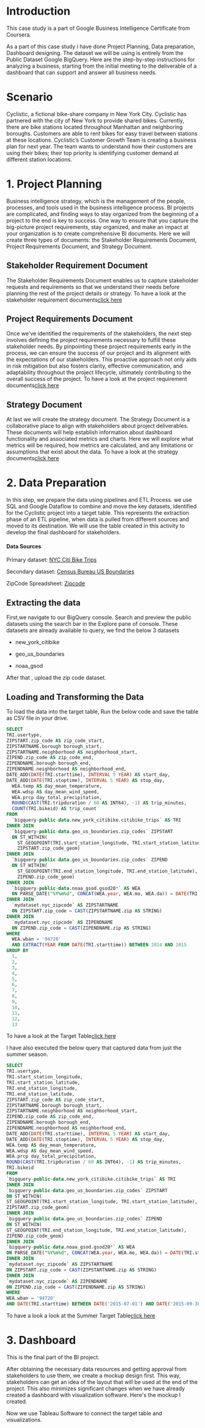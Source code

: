 # Introduction

This case study is a part of Google Business Intelligence Certificate from Coursera.

As a part of this case study i have done Project Planning, Data preparation, Dashboard designing.
The dataset we will be using is entirely from the Public Dataset Google BigQuery. Here are the step-by-step instructions for analyzing a business, starting from the initial meeting to the deliverable of a dashboard that can support and answer all business needs.

# Scenario

Cyclistic, a fictional bike-share company in New York City. 
Cyclistic has partnered with the city of New York to provide shared bikes. Currently, there are bike stations located throughout Manhattan and neighboring boroughs. Customers are able to rent bikes for easy travel between stations at these locations.
Cyclistic’s Customer Growth Team is creating a business plan for next year. The team wants to understand how their customers are using their bikes; their top priority is identifying customer demand at different station locations.


# 1. Project Planning

Business intelligence strategy, which is the management of the people, processes, and tools used in the business intelligence process. BI projects are complicated, and finding ways to stay organized from the beginning of a project to the end is key to success. One way to ensure that you capture the big-picture project requirements, stay organized, and make an impact at your organization is to create comprehensive BI documents. 
Here we will create three types of documents: the Stakeholder Requirements Document, Project Requirements Document, and Strategy Document.

## Stakeholder Requirement Document

The Stakeholder Requirements Document enables us to capture stakeholder requests and requirements so that we understand their needs before planning the rest of the project details or strategy. To have a look at the stakeholder requirement documents[click here](https://docs.google.com/document/d/1M9t-kHVotXV36SaMQU91yiTHSRJIcA7A/edit?usp=sharing&ouid=101697456061317378080&rtpof=true&sd=true)

## Project Requirements Document

Once we've identified the requirements of the stakeholders, the next step involves defining the project requirements necessary to fulfill these stakeholder needs. By pinpointing these project requirements early in the process, we can ensure the success of our project and its alignment with the expectations of our stakeholders. This proactive approach not only aids in risk mitigation but also fosters clarity, effective communication, and adaptability throughout the project lifecycle, ultimately contributing to the overall success of the project.
To have a look at the project requirement documents[click here](https://docs.google.com/document/d/1xNRxtOW62ca0kMCS23J159GQ5jVuS26y/edit?usp=sharing&ouid=101697456061317378080&rtpof=true&sd=true)

## Strategy Document

At last we will create the strategy document. The Strategy Document is a collaborative place to align with stakeholders about project deliverables. These documents will help establish information about dashboard functionality and associated metrics and charts. Here we will explore what metrics will be required, how metrics are calculated, and any limitations or assumptions that exist about the data. To have a look at the strategy documents[click here]()

# 2. Data Preparation

In this step, we prepare the data using pipelines and ETL Process.
we use SQL and Google Dataflow to combine and move the key datasets, identified for the Cyclistic project into a target table. This represents the extraction phase of an ETL pipeline, when data is pulled from different sources and moved to its destination. We will use the table created in this activity to develop the final dashboard for stakeholders.

#### Data Sources
Primary dataset: 
[NYC Citi Bike Trips](https://console.cloud.google.com/marketplace/details/city-of-new-york/nyc-citi-bike?pli=1)

Secondary dataset: 
[Census Bureau US Boundaries](https://console.cloud.google.com/marketplace/product/united-states-census-bureau/us-geographic-boundaries?project=nth-clone-407307)

ZipCode Spreadsheet:
[Zipcode](https://docs.google.com/spreadsheets/d/1IIbH-GM3tdmM5tl56PHhqI7xxCzqaBCU0ylItxk_sy0/template/preview#gid=806359255)

## Extracting the data


First,we navigate to our BigQuery console. 
Search and preview the public datasets using the search bar in the Explore pane of console.
These datasets are already available to query, we find the below 3 datasets

- new_york_citibike

- geo_us_boundaries

- noaa_gsod

After that , upload the zip code dataset. 

## Loading and Transforming the Data


To load the data into the target table, Run the below code and save the table as CSV file in your drive. 


```SQL
SELECT
TRI.usertype,
ZIPSTART.zip_code AS zip_code_start,
ZIPSTARTNAME.borough borough_start,
ZIPSTARTNAME.neighborhood AS neighborhood_start,
ZIPEND.zip_code AS zip_code_end,
ZIPENDNAME.borough borough_end,
ZIPENDNAME.neighborhood AS neighborhood_end,
DATE_ADD(DATE(TRI.starttime), INTERVAL 5 YEAR) AS start_day,
DATE_ADD(DATE(TRI.stoptime), INTERVAL 5 YEAR) AS stop_day,
  WEA.temp AS day_mean_temperature,
  WEA.wdsp AS day_mean_wind_speed, 
  WEA.prcp day_total_precipitation, 
  ROUND(CAST(TRI.tripduration / 60 AS INT64), -1) AS trip_minutes,
  COUNT(TRI.bikeid) AS trip_count
FROM
  `bigquery-public-data.new_york_citibike.citibike_trips` AS TRI
INNER JOIN
  `bigquery-public-data.geo_us_boundaries.zip_codes` ZIPSTART
  ON ST_WITHIN(
    ST_GEOGPOINT(TRI.start_station_longitude, TRI.start_station_latitude),
    ZIPSTART.zip_code_geom)
INNER JOIN
  `bigquery-public-data.geo_us_boundaries.zip_codes` ZIPEND
  ON ST_WITHIN(
    ST_GEOGPOINT(TRI.end_station_longitude, TRI.end_station_latitude),
    ZIPEND.zip_code_geom)
INNER JOIN
  `bigquery-public-data.noaa_gsod.gsod20*` AS WEA
  ON PARSE_DATE("%Y%m%d", CONCAT(WEA.year, WEA.mo, WEA.da)) = DATE(TRI.starttime)
INNER JOIN
  `mydataset.nyc_zipcode` AS ZIPSTARTNAME
  ON ZIPSTART.zip_code = CAST(ZIPSTARTNAME.zip AS STRING)
INNER JOIN
  `mydataset.nyc_zipcode` AS ZIPENDNAME
  ON ZIPEND.zip_code = CAST(ZIPENDNAME.zip AS STRING)
WHERE
  WEA.wban = '94728' 
  AND EXTRACT(YEAR FROM DATE(TRI.starttime)) BETWEEN 2014 AND 2015
GROUP BY
  1,
  2,
  3,
  4,
  5,
  6,
  7,
  8,
  9,
  10,
  11,
  12,
  13
```

To have a look at the Target Table[click here](https://drive.google.com/file/d/19-uA_g7B4FLOtmxeXcMdjiy6Zo4QQ3Pv/view?usp=drive_link)


I have also executed the below query that captured data from just the summer season.


```SQL
SELECT
TRI.usertype,
TRI.start_station_longitude,
TRI.start_station_latitude,
TRI.end_station_longitude,
TRI.end_station_latitude,
ZIPSTART.zip_code AS zip_code_start,
ZIPSTARTNAME.borough borough_start,
ZIPSTARTNAME.neighborhood AS neighborhood_start,
ZIPEND.zip_code AS zip_code_end,
ZIPENDNAME.borough borough_end,
ZIPENDNAME.neighborhood AS neighborhood_end,
DATE_ADD(DATE(TRI.starttime), INTERVAL 5 YEAR) AS start_day,
DATE_ADD(DATE(TRI.stoptime), INTERVAL 5 YEAR) AS stop_day,
WEA.temp AS day_mean_temperature, 
WEA.wdsp AS day_mean_wind_speed, 
WEA.prcp day_total_precipitation,
ROUND(CAST(TRI.tripduration / 60 AS INT64), -1) AS trip_minutes,
TRI.bikeid
FROM
`bigquery-public-data.new_york_citibike.citibike_trips` AS TRI
INNER JOIN
`bigquery-public-data.geo_us_boundaries.zip_codes` ZIPSTART
ON ST_WITHIN(
ST_GEOGPOINT(TRI.start_station_longitude, TRI.start_station_latitude),
ZIPSTART.zip_code_geom)
INNER JOIN
`bigquery-public-data.geo_us_boundaries.zip_codes` ZIPEND
ON ST_WITHIN(
ST_GEOGPOINT(TRI.end_station_longitude, TRI.end_station_latitude),
ZIPEND.zip_code_geom)
INNER JOIN
`bigquery-public-data.noaa_gsod.gsod20*` AS WEA
ON PARSE_DATE("%Y%m%d", CONCAT(WEA.year, WEA.mo, WEA.da)) = DATE(TRI.starttime)
INNER JOIN
`mydataset.nyc_zipcode` AS ZIPSTARTNAME
ON ZIPSTART.zip_code = CAST(ZIPSTARTNAME.zip AS STRING)
INNER JOIN
`mydataset.nyc_zipcode` AS ZIPENDNAME
ON ZIPEND.zip_code = CAST(ZIPENDNAME.zip AS STRING)
WHERE
WEA.wban = '94728' 
AND DATE(TRI.starttime) BETWEEN DATE('2015-07-01') AND DATE('2015-09-30')
```


To have a look a look at the Summer Target Table[click here](https://drive.google.com/file/d/1W1N8Xmx1PjUNe21G3MJp0jwRsiaDGBCv/view?usp=drive_link)


# 3. Dashboard

This is the final part of the BI project. 

After obtaining the necessary data resources and getting approval from stakeholders to use them, we create a mockup design first. This way, stakeholders can get an idea of the layout that will be used at the end of the project. This also minimizes significant changes when we have already created a dashboard with visualization software. 
Here's the mockup I created.

Now we use Tableau Software to connect the target table and visualizations.





